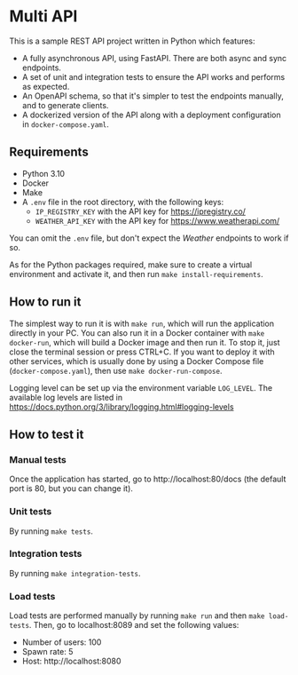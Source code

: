 
# Multi API

This is a sample REST API project written in Python which features:

- A fully asynchronous API, using FastAPI. There are both async and sync endpoints.
- A set of unit and integration tests to ensure the API works and performs as expected.
- An OpenAPI schema, so that it's simpler to test the endpoints manually, and to generate clients. 
- A dockerized version of the API along with a deployment configuration in `docker-compose.yaml`.

## Requirements

- Python 3.10
- Docker
- Make
- A `.env` file in the root directory, with the following keys:
  - `IP_REGISTRY_KEY` with the API key for https://ipregistry.co/
  - `WEATHER_API_KEY` with the API key for https://www.weatherapi.com/

You can omit the `.env` file, but don't expect the _Weather_ endpoints to work if so.

As for the Python packages required, make sure to create a virtual environment and activate it, 
and then run `make install-requirements`. 

## How to run it

The simplest way to run it is with `make run`, which will run the application directly in your PC.
You can also run it in a Docker container with `make docker-run`, which will build a Docker image and then run it. To stop it, just close the terminal session or press CTRL+C.
If you want to deploy it with other services, which is usually done by using a Docker Compose file (`docker-compose.yaml`), then use `make docker-run-compose`.

Logging level can be set up via the environment variable `LOG_LEVEL`. The available log levels are listed in
https://docs.python.org/3/library/logging.html#logging-levels

## How to test it

### Manual tests

Once the application has started, go to http://localhost:80/docs
(the default port is 80, but you can change it).

### Unit tests

By running `make tests`.

### Integration tests

By running `make integration-tests`.

### Load tests

Load tests are performed manually by running `make run` and then `make load-tests`. Then, go to localhost:8089 and set
the following values:
  
- Number of users: 100
- Spawn rate: 5
- Host: http://localhost:8080
